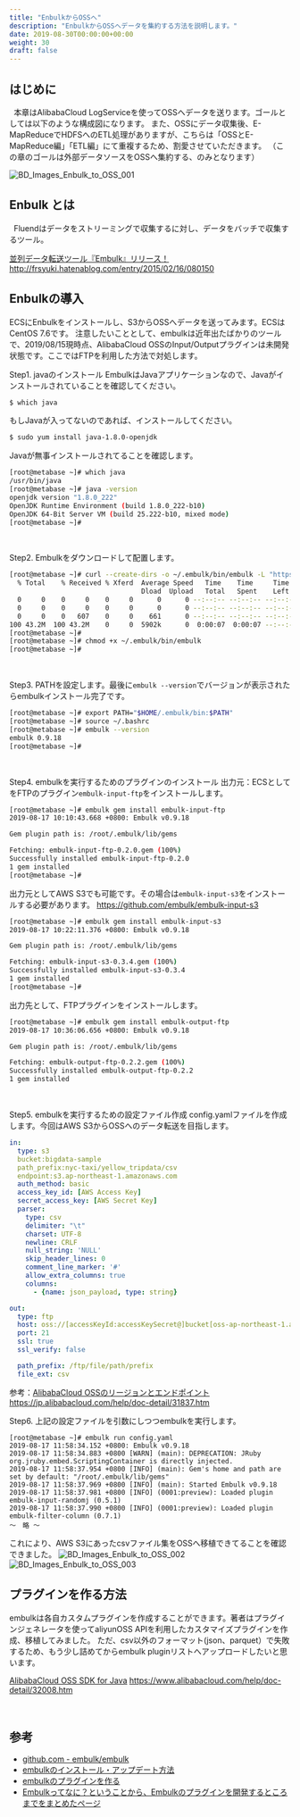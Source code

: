```yaml
---
title: "EnbulkからOSSへ"
description: "EnbulkからOSSへデータを集約する方法を説明します。"
date: 2019-08-30T00:00:00+00:00
weight: 30
draft: false
---
```

<!-- descriptionがコンテンツの前に表示されます -->

<!-- コンテンツを書くときはこの下に記載ください -->
## はじめに
&nbsp; 本章はAlibabaCloud LogServiceを使ってOSSへデータを送ります。ゴールとしては以下のような構成図になります。
また、OSSにデータ収集後、E-MapReduceでHDFSへのETL処理がありますが、こちらは「OSSとE-MapReduce編」「ETL編」にて重複するため、割愛させていただきます。
（この章のゴールは外部データソースをOSSへ集約する、のみとなります）


![BD_Images_Enbulk_to_OSS_001](/static_images/BD_Images_Enbulk_to_OSS_001.png)
<br>



## Enbulk とは
&nbsp; Fluendはデータをストリーミングで収集するに対し、データをバッチで収集するツール。

[並列データ転送ツール『Embulk』リリース！](http://frsyuki.hatenablog.com/entry/2015/02/16/080150)
http://frsyuki.hatenablog.com/entry/2015/02/16/080150


## Enbulkの導入
ECSにEnbulkをインストールし、S3からOSSへデータを送ってみます。ECSはCentOS 7.6です。
注意したいこととして、embulkは近年出たばかりのツールで、2019/08/15現時点、AlibabaCloud OSSのInput/Outputプラグインは未開発状態です。ここではFTPを利用した方法で対処します。
<br>

Step1. javaのインストール
EmbulkはJavaアプリケーションなので、Javaがインストールされていることを確認してください。
```bash
$ which java
```
もしJavaが入ってないのであれば、インストールしてください。
```bash
$ sudo yum install java-1.8.0-openjdk
```

Javaが無事インストールされてることを確認します。
```bash
[root@metabase ~]# which java
/usr/bin/java
[root@metabase ~]# java -version
openjdk version "1.8.0_222"
OpenJDK Runtime Environment (build 1.8.0_222-b10)
OpenJDK 64-Bit Server VM (build 25.222-b10, mixed mode)
[root@metabase ~]# 
```
<br>

Step2. Embulkをダウンロードして配置します。

```bash
[root@metabase ~]# curl --create-dirs -o ~/.embulk/bin/embulk -L "https://dl.embulk.org/embulk-latest.jar"
  % Total    % Received % Xferd  Average Speed   Time    Time     Time  Current
                                 Dload  Upload   Total   Spent    Left  Speed
  0     0    0     0    0     0      0      0 --:--:-- --:--:-- --:--:--     0
  0     0    0     0    0     0      0      0 --:--:-- --:--:-- --:--:--     0
  0     0    0   607    0     0    661      0 --:--:-- --:--:-- --:--:--   661
100 43.2M  100 43.2M    0     0  5902k      0  0:00:07  0:00:07 --:--:-- 9134k
[root@metabase ~]# 
[root@metabase ~]# chmod +x ~/.embulk/bin/embulk
[root@metabase ~]# 
```
<br>

Step3. PATHを設定します。最後に`embulk --version`でバージョンが表示されたらembulkインストール完了です。
```bash
[root@metabase ~]# export PATH="$HOME/.embulk/bin:$PATH"
[root@metabase ~]# source ~/.bashrc
[root@metabase ~]# embulk --version
embulk 0.9.18
[root@metabase ~]# 
```
<br>

Step4. embulkを実行するためのプラグインのインストール
出力元：ECSとしてをFTPのプラグイン`embulk-input-ftp`をインストールします。
```bash
[root@metabase ~]# embulk gem install embulk-input-ftp
2019-08-17 10:10:43.668 +0800: Embulk v0.9.18

Gem plugin path is: /root/.embulk/lib/gems

Fetching: embulk-input-ftp-0.2.0.gem (100%)
Successfully installed embulk-input-ftp-0.2.0
1 gem installed
[root@metabase ~]# 
```

出力元としてAWS S3でも可能です。その場合は`embulk-input-s3`をインストールする必要があります。
https://github.com/embulk/embulk-input-s3

```bash
[root@metabase ~]# embulk gem install embulk-input-s3
2019-08-17 10:22:11.376 +0800: Embulk v0.9.18

Gem plugin path is: /root/.embulk/lib/gems

Fetching: embulk-input-s3-0.3.4.gem (100%)
Successfully installed embulk-input-s3-0.3.4
1 gem installed
[root@metabase ~]# 
```

出力先として、FTPプラグインをインストールします。
```bash
[root@metabase ~]# embulk gem install embulk-output-ftp
2019-08-17 10:36:06.656 +0800: Embulk v0.9.18

Gem plugin path is: /root/.embulk/lib/gems

Fetching: embulk-output-ftp-0.2.2.gem (100%)
Successfully installed embulk-output-ftp-0.2.2
1 gem installed
```
<br>

Step5. embulkを実行するための設定ファイル作成
config.yamlファイルを作成します。今回はAWS S3からOSSへのデータ転送を目指します。
```config.yaml
in:
  type: s3
  bucket:bigdata-sample
  path_prefix:nyc-taxi/yellow_tripdata/csv
  endpoint:s3.ap-northeast-1.amazonaws.com
  auth_method: basic
  access_key_id: [AWS Access Key]
  secret_access_key: [AWS Secret Key]
  parser:
    type: csv
    delimiter: "\t"
    charset: UTF-8
    newline: CRLF
    null_string: 'NULL'
    skip_header_lines: 0
    comment_line_marker: '#'
    allow_extra_columns: true
    columns:
      - {name: json_payload, type: string}

out:
  type: ftp
  host: oss://[accessKeyId:accessKeySecret@]bucket[oss-ap-northeast-1.aliyuncs.com]/object/path
  port: 21
  ssl: true
  ssl_verify: false

  path_prefix: /ftp/file/path/prefix
  file_ext: csv
```

参考：[AlibabaCloud OSSのリージョンとエンドポイント](https://jp.alibabacloud.com/help/doc-detail/31837.htm)
https://jp.alibabacloud.com/help/doc-detail/31837.htm
<br>


Step6. 上記の設定ファイルを引数にしつつembulkを実行します。

```
[root@metabase ~]# embulk run config.yaml
2019-08-17 11:58:34.152 +0800: Embulk v0.9.18
2019-08-17 11:58:34.883 +0800 [WARN] (main): DEPRECATION: JRuby org.jruby.embed.ScriptingContainer is directly injected.
2019-08-17 11:58:37.954 +0800 [INFO] (main): Gem's home and path are set by default: "/root/.embulk/lib/gems"
2019-08-17 11:58:37.969 +0800 [INFO] (main): Started Embulk v0.9.18
2019-08-17 11:58:37.981 +0800 [INFO] (0001:preview): Loaded plugin embulk-input-randomj (0.5.1)
2019-08-17 11:58:37.990 +0800 [INFO] (0001:preview): Loaded plugin embulk-filter-column (0.7.1)
〜　略 〜
```

これにより、AWS S3にあったcsvファイル集をOSSへ移植できてることを確認できました。
![BD_Images_Enbulk_to_OSS_002](/static_images/BD_Images_Enbulk_to_OSS_002.png)
![BD_Images_Enbulk_to_OSS_003](/static_images/BD_Images_Enbulk_to_OSS_003.png)
<br>

## プラグインを作る方法
embulkは各自カスタムプラグインを作成することができます。著者はプラグインジェネレータを使ってaliyunOSS APIを利用したカスタマイズプラグインを作成、移植してみました。
ただ、csv以外のフォーマット(json、parquet）で失敗するため、もう少し詰めてからembulk pluginリストへアップロードしたいと思います。

[AlibabaCloud OSS SDK for Java](https://www.alibabacloud.com/help/doc-detail/32008.htm)
https://www.alibabacloud.com/help/doc-detail/32008.htm


<br>



## 参考
- [github.com - embulk/embulk](https://github.com/embulk/embulk#linux--mac--bsd)
- [embulkのインストール・アップデート方法](http://qiita.com/y-ken/items/31890f4f188321cb88a7)
- [embulkのプラグインを作る](https://www.1915keke.com/entry/embulk-plugin)
- [Embulkってなに？ということから、Embulkのプラグインを開発するところまでをまとめたページ](https://gist.github.com/hiroyuki-sato/c3996c03cfb8e554d6c8)

<br>


